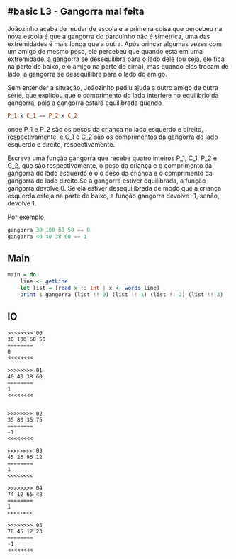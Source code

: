 ## #basic L3 - Gangorra mal feita

Joãozinho acaba de mudar de escola e a primeira coisa que percebeu na nova escola é que a gangorra do parquinho não é simétrica, uma das extremidades é mais longa que a outra. Após brincar algumas vezes com um amigo de mesmo peso, ele percebeu que quando está em uma extremidade, a gangorra se desequilibra para o lado dele (ou seja, ele fica na parte de baixo, e o amigo na parte de cima), mas quando eles trocam de lado, a gangorra se desequilibra para o lado do amigo.

Sem entender a situação, Joãozinho pediu ajuda a outro amigo de outra série, que explicou que o comprimento do lado interfere no equilíbrio da gangorra, pois a gangorra estará equilibrada quando

```hs
P_1 x C_1 == P_2 x C_2
```

onde P_1 e P_2 são os pesos da criança no lado esquerdo e direito, respectivamente, e C_1 e C_2 são os comprimentos da gangorra do lado esquerdo e direito, respectivamente.

Escreva uma função gangorra que recebe quatro inteiros P_1, C_1, P_2 e C_2, que são respectivamente, o peso da criança e o comprimento da gangorra do lado esquerdo e o o peso da criança e o comprimento da gangorra do lado direito.Se a gangorra estiver equilibrada, a função gangorra devolve 0. Se ela estiver desequilibrada de modo que a criança esquerda esteja na parte de baixo, a função gangorra devolve -1, senão, devolve 1.

Por exemplo,

```hs
gangorra 30 100 60 50 == 0
gangorra 40 40 38 60 == 1
```

## Main

```hs
main = do
    line <- getLine
    let list = [read x :: Int | x <- words line]
    print $ gangorra (list !! 0) (list !! 1) (list !! 2) (list !! 3)
```

## IO
```
>>>>>>>> 00
30 100 60 50
========
0
<<<<<<<<

>>>>>>>> 01
40 40 38 60
========
1
<<<<<<<<


>>>>>>>> 02
35 80 35 75
========
-1
<<<<<<<<

>>>>>>>> 03
45 23 96 12
========
1
<<<<<<<<

>>>>>>>> 04
74 12 65 48
========
1
<<<<<<<<

>>>>>>>> 05
78 45 12 23
========
-1
<<<<<<<<
```


